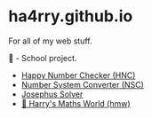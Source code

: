 # ha4rry.github.io

For all of my web stuff.

🏫 - School project.

* [Happy Number Checker (HNC)](https://ha4rry.github.io/hnc)
* [Number System Converter (NSC)](https://ha4rry.github.io/nsc)
* [Josephus Solver](https://ha4rry.github.io/josephusSolver)
* [🏫 Harry's Maths World (hmw)](https://ha4rry.github.io/hmw)
